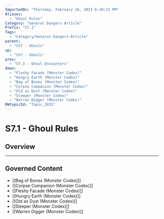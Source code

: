 ```yaml
---
ImportedOn: "Thursday, February 16, 2023 6:10:23 PM"
Aliases:
  - "Ghoul Rules"
Category: "General Dangers Article"
Prefix: "S7.1"
Tags:
  - "Category/General-Dangers-Article"
parent:
  - "Ch7 - Ghouls"
up:
  - "Ch7 - Ghouls"
prev:
  - "S7.3 - Ghoul Encounters"
down:
  - "Fleshy Facade (Monster Codex)"
  - "Hungry Earth (Monster Codex)"
  - "Bag of Bones (Monster Codex)"
  - "Corpse Companion (Monster Codex)"
  - "Old as Dust (Monster Codex)"
  - "Sleeper (Monster Codex)"
  - "Warren Digger (Monster Codex)"
RWtopicId: "Topic_2831"
---
```

# S7.1 - Ghoul Rules
## Overview
---
## Governed Content
- [[Bag of Bones (Monster Codex)]]
- [[Corpse Companion (Monster Codex)]]
- [[Fleshy Facade (Monster Codex)]]
- [[Hungry Earth (Monster Codex)]]
- [[Old as Dust (Monster Codex)]]
- [[Sleeper (Monster Codex)]]
- [[Warren Digger (Monster Codex)]]

